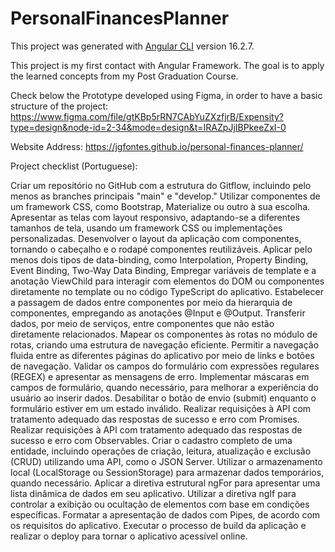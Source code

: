 # PersonalFinancesPlanner

This project was generated with [Angular CLI](https://github.com/angular/angular-cli) version 16.2.7.

This project is my first contact with Angular Framework. The goal is to apply the learned concepts from my Post Graduation Course.

Check below the Prototype developed using Figma, in order to have a basic structure of the project:
https://www.figma.com/file/gtKBp5rRN7CAbYuZXzfjrB/Expensity?type=design&node-id=2-34&mode=design&t=IRAZpJjIBPkeeZxI-0

Website Address:
https://jgfontes.github.io/personal-finances-planner/

Project checklist (Portuguese):

Criar um repositório no GitHub com a estrutura do Gitflow, incluindo pelo menos as branches principais "main" e "develop."
Utilizar componentes de um framework CSS, como Bootstrap, Materialize ou outro à sua escolha.
Apresentar as telas com layout responsivo, adaptando-se a diferentes tamanhos de tela, usando um framework CSS ou implementações personalizadas.
Desenvolver o layout da aplicação com componentes, tornando o cabeçalho e o rodapé componentes reutilizáveis.
Aplicar pelo menos dois tipos de data-binding, como Interpolation, Property Binding, Event Binding, Two-Way Data Binding, 
Empregar variáveis de template e a anotação ViewChild para interagir com elementos do DOM ou componentes diretamente no template ou no código TypeScript do aplicativo.
Estabelecer a passagem de dados entre componentes por meio da hierarquia de componentes, empregando as anotações @Input e @Output.
Transferir dados, por meio de serviços, entre componentes que não estão diretamente relacionados.
Mapear os componentes às rotas no módulo de rotas, criando uma estrutura de navegação eficiente.
Permitir a navegação fluida entre as diferentes páginas do aplicativo por meio de links e botões de navegação.
Validar os campos do formulário com expressões regulares (REGEX) e apresentar as mensagens de erro.
Implementar máscaras em campos de formulário, quando necessário, para melhorar a experiência do usuário ao inserir dados.
Desabilitar o botão de envio (submit) enquanto o formulário estiver em um estado inválido.
Realizar requisições à API com tratamento adequado das respostas de sucesso e erro com Promises.
Realizar requisições à API com tratamento adequado das respostas de sucesso e erro com Observables.
Criar o cadastro completo de uma entidade, incluindo operações de criação, leitura, atualização e exclusão (CRUD) utilizando uma API, como o JSON Server.
Utilizar o armazenamento local (LocalStorage ou SessionStorage) para armazenar dados temporários, quando necessário.
Aplicar a diretiva estrutural ngFor para apresentar uma lista dinâmica de dados em seu aplicativo.
Utilizar a diretiva ngIf para controlar a exibição ou ocultação de elementos com base em condições específicas.
Formatar a apresentação de dados com Pipes, de acordo com os requisitos do aplicativo.
Executar o processo de build da aplicação e realizar o deploy para tornar o aplicativo acessível online.